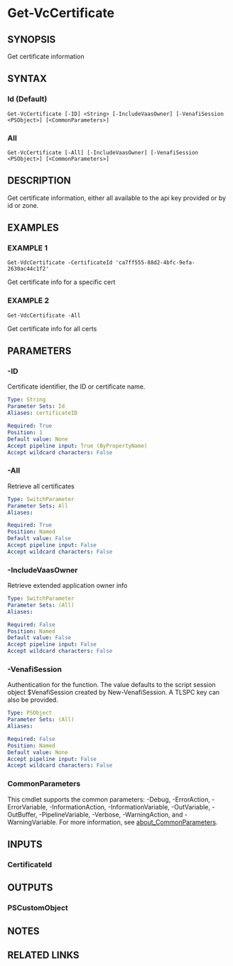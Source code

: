 # Get-VcCertificate

## SYNOPSIS
Get certificate information

## SYNTAX

### Id (Default)
```
Get-VcCertificate [-ID] <String> [-IncludeVaasOwner] [-VenafiSession <PSObject>] [<CommonParameters>]
```

### All
```
Get-VcCertificate [-All] [-IncludeVaasOwner] [-VenafiSession <PSObject>] [<CommonParameters>]
```

## DESCRIPTION
Get certificate information, either all available to the api key provided or by id or zone.

## EXAMPLES

### EXAMPLE 1
```
Get-VdcCertificate -CertificateId 'ca7ff555-88d2-4bfc-9efa-2630ac44c1f2'
```

Get certificate info for a specific cert

### EXAMPLE 2
```
Get-VdcCertificate -All
```

Get certificate info for all certs

## PARAMETERS

### -ID
Certificate identifier, the ID or certificate name.

```yaml
Type: String
Parameter Sets: Id
Aliases: certificateID

Required: True
Position: 1
Default value: None
Accept pipeline input: True (ByPropertyName)
Accept wildcard characters: False
```

### -All
Retrieve all certificates

```yaml
Type: SwitchParameter
Parameter Sets: All
Aliases:

Required: True
Position: Named
Default value: False
Accept pipeline input: False
Accept wildcard characters: False
```

### -IncludeVaasOwner
Retrieve extended application owner info

```yaml
Type: SwitchParameter
Parameter Sets: (All)
Aliases:

Required: False
Position: Named
Default value: False
Accept pipeline input: False
Accept wildcard characters: False
```

### -VenafiSession
Authentication for the function.
The value defaults to the script session object $VenafiSession created by New-VenafiSession.
A TLSPC key can also be provided.

```yaml
Type: PSObject
Parameter Sets: (All)
Aliases:

Required: False
Position: Named
Default value: None
Accept pipeline input: False
Accept wildcard characters: False
```

### CommonParameters
This cmdlet supports the common parameters: -Debug, -ErrorAction, -ErrorVariable, -InformationAction, -InformationVariable, -OutVariable, -OutBuffer, -PipelineVariable, -Verbose, -WarningAction, and -WarningVariable. For more information, see [about_CommonParameters](http://go.microsoft.com/fwlink/?LinkID=113216).

## INPUTS

### CertificateId
## OUTPUTS

### PSCustomObject
## NOTES

## RELATED LINKS
